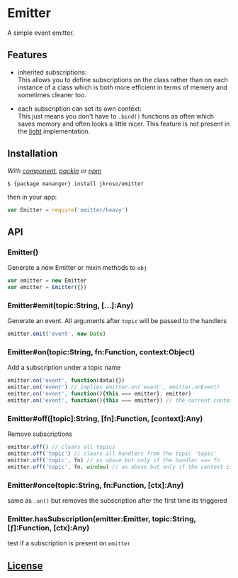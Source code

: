 # Emitter

A simple event emitter.

## Features

- inherited subscriptions:  
This allows you to define subscriptions on the class rather than on each instance of a class which is both more efficient in terms of memery and sometimes cleaner too.

- each subscription can set its own context:  
This just means you don't have to `.bind()` functions as often which saves memory and often looks a little nicer. This feature is not present in the [light](light.js) implementation.

## Installation

_With [component](//github.com/component/component), [packin](//github.com/jkroso/packin) or [npm](//github.com/isaacs/npm)_  

    $ {package mananger} install jkroso/emitter

then in your app:

```javascript
var Emitter = require('emitter/heavy')
```

## API

### Emitter()

  Generate a new Emitter or mixin methods to `obj`

```js
var emitter = new Emitter
var emitter = Emitter({})
```

### Emitter#emit(topic:String, [...]:Any)

  Generate an event. All arguments after `topic` will be passed to
  the handlers

```js
emitter.emit('event', new Date)
```

### Emitter#on(topic:String, fn:Function, context:Object)

  Add a subscription under a topic name

```js
emitter.on('event', function(data){})
emitter.on('event') // implies emitter.on('event', emitter.onEvent)
emitter.on('event', function(){this === emitter}, emitter)
emitter.on('event', function(){this === emitter}) // the current context is the default
```

### Emitter#off([topic]:String, [fn]:Function, [context]:Any)

  Remove subscriptions

```js
emitter.off() // clears all topics
emitter.off('topic') // clears all handlers from the topic 'topic'
emitter.off('topic', fn) // as above but only if the handler === fn
emitter.off('topic', fn, window) // as above but only if the context is `window`
```

### Emitter#once(topic:String, fn:Function, [ctx]:Any)

  same as `.on()` but removes the subscription after
  the first time its triggered

### Emitter.hasSubscription(emitter:Emitter, topic:String, [ƒ]:Function, [ctx]:Any)

  test if a subscription is present on `emitter`

## [License](License)